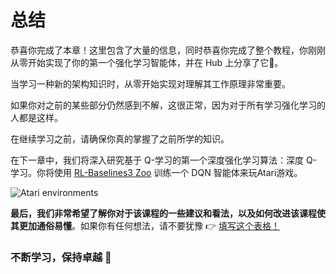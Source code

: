 # 总结

恭喜你完成了本章！这里包含了大量的信息，同时恭喜你完成了整个教程，你刚刚从零开始实现了你的第一个强化学习智能体，并在 Hub 上分享了它🥳。

当学习一种新的架构知识时，从零开始实现对理解其工作原理非常重要。

如果你对之前的某些部分仍然感到不解，这很正常，因为对于所有学习强化学习的人都是这样。

在继续学习之前，请确保你真的掌握了之前所学的知识。

在下一章中，我们将深入研究基于 Q-学习的第一个深度强化学习算法：深度 Q-学习。你将使用 <a href="https://github.com/DLR-RM/rl-baselines3-zoo">RL-Baselines3 Zoo</a> 训练一个 DQN 智能体来玩Atari游戏。

<img src="https://huggingface.co/datasets/huggingface-deep-rl-course/course-images/resolve/main/en/unit4/atari-envs.gif" alt="Atari environments"/>

**最后，我们非常希望了解你对于该课程的一些建议和看法，以及如何改进该课程使其更加通俗易懂**。如果你有任何想法，请不要犹豫 👉  [填写这个表格！](https://forms.gle/BzKXWzLAGZESGNaE9)

### 不断学习，保持卓越 🤗

